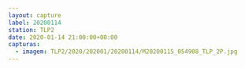 ```yaml
---
layout: capture
label: 20200114
station: TLP2
date: 2020-01-14 21:00:00+00:00
capturas:
  - imagem: TLP2/2020/202001/20200114/M20200115_054908_TLP_2P.jpg
---
```

